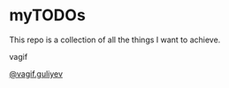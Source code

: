 # myTODOs

This repo is a collection of all the things I want to achieve.


vagif


[@vagif.guliyev](https://www.instagram.com/vagif.guliyev/)


